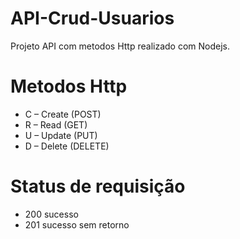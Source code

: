 # API-Crud-Usuarios
Projeto API com metodos Http realizado com Nodejs.

# Metodos Http

- C – Create (POST)
- R – Read (GET)
- U – Update (PUT)
- D – Delete (DELETE)

# Status de requisição
 
- 200 sucesso
- 201 sucesso sem retorno

